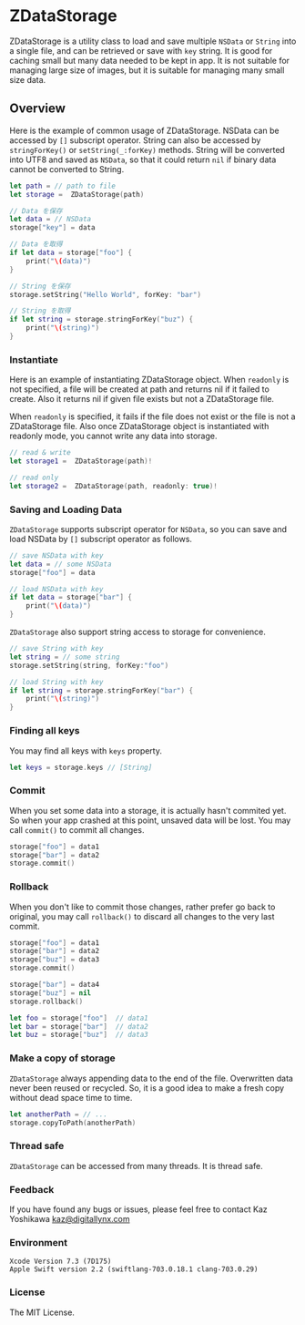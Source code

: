 # ZDataStorage

ZDataStorage is a utility class to load and save multiple `NSData` or `String` into a single file, and can be retrieved or save with `key` string.  It is good for caching small but many data needed to be kept in app.  It is not suitable for managing large size of images, but it is suitable for managing many small size data.

## Overview

Here is the example of common usage of ZDataStorage.  NSData can be accessed by `[]` subscript operator.  String can also be accessed by `stringForKey()` or `setString(_:forKey)` methods.  String will be converted into UTF8 and saved as `NSData`, so that it could return `nil` if binary data cannot be converted to String.

```.swift
let path = // path to file
let storage =  ZDataStorage(path)

// Data を保存
let data = // NSData
storage["key"] = data

// Data を取得
if let data = storage["foo"] {
	print("\(data)")
}

// String を保存
storage.setString("Hello World", forKey: "bar")

// String を取得
if let string = storage.stringForKey("buz") {
	print("\(string)")
}
```

### Instantiate

Here is an example of instantiating ZDataStorage object.  When `readonly` is not specified, a file will be created at path and returns nil if it failed to create. Also it returns nil if given file exists but not a ZDataStorage file.

When `readonly` is specified, it fails if the file does not exist or the file is not a ZDataStorage file. Also once ZDataStorage object is instantiated with readonly mode, you cannot write any data into storage.

```.swift
// read & write
let storage1 =  ZDataStorage(path)!

// read only
let storage2 =  ZDataStorage(path, readonly: true)!
```

### Saving and Loading Data

`ZDataStorage` supports subscript operator for `NSData`, so you can save and load NSData by `[]` subscript operator as follows.

```.swift
// save NSData with key
let data = // some NSData
storage["foo"] = data

// load NSData with key
if let data = storage["bar"] {
	print("\(data)")
}
```

`ZDataStorage` also support string access to storage for convenience.

```.swift
// save String with key
let string = // some string
storage.setString(string, forKey:"foo")

// load String with key
if let string = storage.stringForKey("bar") {
	print("\(string)")
}
```

### Finding all keys

You may find all keys with `keys` property.

```.swift
let keys = storage.keys // [String]
```

### Commit

When you set some data into a storage, it is actually hasn't commited yet.  So when your app crashed at this point, unsaved data will be lost.  You may call `commit()` to commit all changes.

```.swift
storage["foo"] = data1
storage["bar"] = data2
storage.commit()
```

### Rollback

When you don't like to commit those changes, rather prefer go back to original, you may call `rollback()` to discard all changes to the very last commit.

```.swift
storage["foo"] = data1
storage["bar"] = data2
storage["buz"] = data3
storage.commit()

storage["bar"] = data4
storage["buz"] = nil
storage.rollback()

let foo = storage["foo"]  // data1
let bar = storage["bar"]  // data2
let buz = storage["buz"]  // data3
```

### Make a copy of storage

`ZDataStorage` always appending data to the end of the file.  Overwritten data never been reused or recycled.  So, it is a good idea to make a fresh copy without dead space time to time.

```.swift
let anotherPath = // ...
storage.copyToPath(anotherPath)
```

### Thread safe

`ZDataStorage` can be accessed from many threads.  It is thread safe.

### Feedback

If you have found any bugs or issues, please feel free to contact Kaz Yoshikawa [kaz@digitallynx.com](kaz@digitallynx.com)

### Environment

```.log
Xcode Version 7.3 (7D175)
Apple Swift version 2.2 (swiftlang-703.0.18.1 clang-703.0.29)
```


### License

The MIT License.

